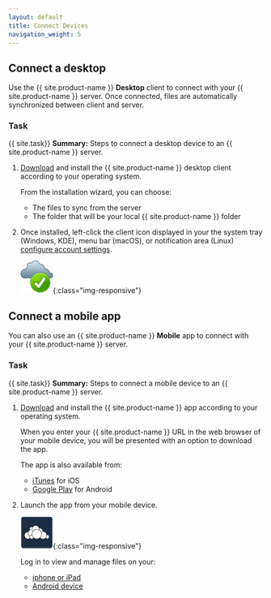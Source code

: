 ```yaml
---
layout: default
title: Connect Devices
navigation_weight: 5
---
```


## Connect a desktop
Use the {{ site.product-name }} **Desktop** client to connect with your {{ site.product-name }} server. Once connected, files are automatically synchronized between client and server.

### Task
{{ site.task}} **Summary:**
Steps to connect a desktop device to an {{ site.product-name }} server.

1. [Download](https://owncloud.org/download/) and install the {{ site.product-name }} desktop client according to your operating system.

   From the installation wizard, you can choose:

   - The files to sync from the server
   - The folder that will be your local {{ site.product-name }} folder

2. Once installed, left-click the client icon displayed in your the system tray (Windows, KDE), menu bar (macOS), or notification area (Linux) [configure account settings](https://doc.owncloud.org/desktop/2.5/navigating.html#configuring-owncloud-account-settings).

   ![owncloud-client-icon](../assets/images/owncloud-client-icon.png){:class="img-responsive"}

## Connect a mobile app
You can also use an {{ site.product-name }} **Mobile** app to connect with your {{ site.product-name }} server.

### Task
{{ site.task}} **Summary:**
Steps to connect a mobile device to an {{ site.product-name }} server.

1. [Download](https://owncloud.org/download/) and install the {{ site.product-name }} app according to your operating system.

   When you enter your {{ site.product-name }} URL in the web browser of your mobile device, you will be presented with an option to download the app.

   The app is also available from:
   - [iTunes](https://itunes.apple.com) for iOS
   - [Google Play](https://play.google.com/store/apps/details?id=com.owncloud.android) for Android

2. Launch the app from your mobile device.

   ![owncloud-client-icon](../assets/images/owncloud-app.jpg){:class="img-responsive"}

   Log in to view and manage files on your:

   - [iphone or iPad](https://doc.owncloud.org/ios)
   - [Android device](https://doc.owncloud.org/android/)        

